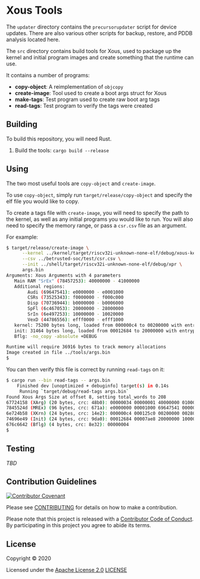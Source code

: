 # Xous Tools

The `updater` directory contains the `precursorupdater` script for device updates.
There are also various other scripts for backup, restore, and PDDB analysis located
here.

The `src` directory contains build tools for Xous, used to package up the
kernel and initial program images and create something that the runtime
can use.

It contains a number of programs:

* **copy-object**: A reimplementation of `objcopy`
* **create-image**: Tool used to create a boot args struct for Xous
* **make-tags**: Test program used to create raw boot arg tags
* **read-tags**: Test program to verify the tags were created

## Building

To build this repository, you will need Rust.

1. Build the tools: `cargo build --release`

## Using

The two most useful tools are `copy-object` and `create-image`.

To use `copy-object`, simply run `target/release/copy-object` and
specify the elf file you would like to copy.

To create a tags file with `create-image`, you will need to specify the
path to the kernel, as well as any initial programs you would like to
run.  You will also need to specify the memory range, or pass a
`csr.csv` file as an argument.

For example:

```sh
$ target/release/create-image \
      --kernel ../kernel/target/riscv32i-unknown-none-elf/debug/xous-kernel \
      --csv ../betrusted-soc/test/csr.csv \
      --init ../shell/target/riscv32i-unknown-none-elf/debug/xpr \
      args.bin
Arguments: Xous Arguments with 4 parameters
   Main RAM "SrEx" (78457253): 40000000 - 41000000
   Additional regions:
        Audi (69647541): e0000000 - e0001000
        CSRs (73525343): f0000000 - f000c000
        Disp (70736944): b0000000 - b0006000
        SpFl (6c467053): 20000000 - 28000000
        SrIn (6e497253): 10000000 - 10020000
        VexD (44786556): efff0000 - efff1000
   kernel: 75200 bytes long, loaded from 000000c4 to 00200000 with entrypoint @ 00200004, and 5624 bytes of data @ 00280000
   init: 31464 bytes long, loaded from 00012684 to 20000000 with entrypoint @ 20000004 and 0 bytes of data @ 10000000
   Bflg: -no_copy -absolute +DEBUG

Runtime will require 36916 bytes to track memory allocations
Image created in file ../tools/args.bin
$
```

You can then verify this file is correct by running `read-tags` on it:

```sh
$ cargo run --bin read-tags -- args.bin
    Finished dev [unoptimized + debuginfo] target(s) in 0.14s
     Running `target/debug/read-tags args.bin`
Found Xous Args Size at offset 8, setting total_words to 208
67724158 (XArg) (20 bytes, crc: 48b0): 00000034 00000001 40000000 01000000 78457253
7845524d (MREx) (96 bytes, crc: 671a): e0000000 00001000 69647541 00000000 f0000000 0000c000 73525343 00000000 b0000000 00006000 70736944 00000000 20000000 08000000 6c467053 00000000 10000000 00020000 6e497253 00000000 efff0000 00001000 44786556 00000000
6e724b58 (XKrn) (24 bytes, crc: 14e2): 000000c4 000125c0 00200000 00280000 000015f8 00200004
74696e49 (Init) (24 bytes, crc: 9da0): 00012684 00007ae8 20000000 10000000 00000000 20000004
676c6642 (Bflg) (4 bytes, crc: 8e32): 00000004
$
```

## Testing

_TBD_

## Contribution Guidelines

[![Contributor Covenant](https://img.shields.io/badge/Contributor%20Covenant-v2.0%20adopted-ff69b4.svg)](../CODE_OF_CONDUCT.md)

Please see [CONTRIBUTING](../CONTRIBUTING.md) for details on
how to make a contribution.

Please note that this project is released with a
[Contributor Code of Conduct](../CODE_OF_CONDUCT.md).
By participating in this project you agree to abide its terms.

## License

Copyright © 2020

Licensed under the [Apache License 2.0](http://opensource.org/licenses/Apache-2.0) [LICENSE](LICENSE)
